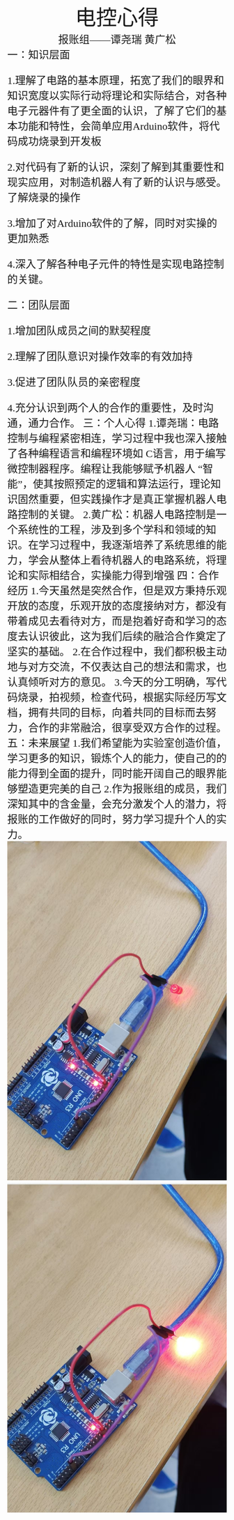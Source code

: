 #
<center><font face ="楷体" size=300> 电控心得</font></center>

<center><font  face="楷体" size=5>报账组——谭尧瑞 黄广松</font></center>
<font face="楷体" size=5>一：知识层面

1.理解了电路的基本原理，拓宽了我们的眼界和知识宽度以实际行动将理论和实际结合，对各种电子元器件有了更全面的认识，了解了它们的基本功能和特性，会简单应用Arduino软件，将代码成功烧录到开发板 

2.对代码有了新的认识，深刻了解到其重要性和现实应用，对制造机器人有了新的认识与感受。了解烧录的操作

3.增加了对Arduino软件的了解，同时对实操的更加熟悉 

4.深入了解各种电子元件的特性是实现电路控制的关键。

<font face="楷体" size=5>二：团队层面

1.增加团队成员之间的默契程度

2.理解了团队意识对操作效率的有效加持

3.促进了团队队员的亲密程度

4.充分认识到两个人的合作的重要性，及时沟通，通力合作。
<font face="楷体" size=5>三：个人心得
 1.谭尧瑞：电路控制与编程紧密相连，学习过程中我也深入接触了各种编程语言和编程环境如 C语言，用于编写微控制器程序。编程让我能够赋予机器人 “智能”，使其按照预定的逻辑和算法运行，理论知识固然重要，但实践操作才是真正掌握机器人电路控制的关键。 
 2.黄广松：机器人电路控制是一个系统性的工程，涉及到多个学科和领域的知识。在学习过程中，我逐渐培养了系统思维的能力，学会从整体上看待机器人的电路系统，将理论和实际相结合，实操能力得到增强 
<font face="楷体" size=5>四：合作经历
1.今天虽然是突然合作，但是双方秉持乐观开放的态度，乐观开放的态度接纳对方，都没有带着成见去看待对方，而是抱着好奇和学习的态度去认识彼此，这为我们后续的融洽合作奠定了坚实的基础。 
2.在合作过程中，我们都积极主动地与对方交流，不仅表达自己的想法和需求，也认真倾听对方的意见。
3.今天的分工明确，写代码烧录，拍视频，检查代码，根据实际经历写文档，拥有共同的目标，向着共同的目标而去努力，合作的非常融洽，很享受双方合作的过程。
 <font face="楷体" size=5>五：未来展望
 1.我们希望能为实验室创造价值，学习更多的知识，锻炼个人的能力，使自己的的能力得到全面的提升，同时能开阔自己的眼界能够塑造更完美的自己
 2.作为报账组的成员，我们深知其中的含金量，会充分激发个人的潜力，将报账的工作做好的同时，努力学习提升个人的实力。 
![](111.jpg) 
![](222.jpg)




















